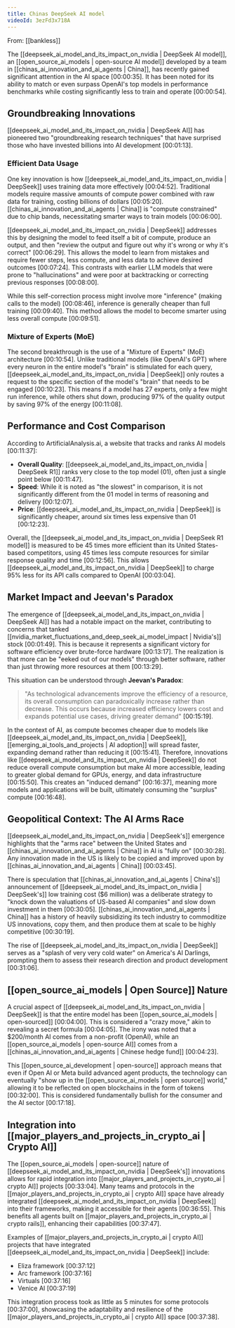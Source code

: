 ```yaml
---
title: Chinas DeepSeek AI model
videoId: 3ezFd3x718A
---
```


From: [[bankless]] <br/> 

The [[deepseek_ai_model_and_its_impact_on_nvidia | DeepSeek AI model]], an [[open_source_ai_models | open-source AI model]] developed by a team in [[chinas_ai_innovation_and_ai_agents | China]], has recently gained significant attention in the AI space <a class="yt-timestamp" data-t="00:00:35">[00:00:35]</a>. It has been noted for its ability to match or even surpass OpenAI's top models in performance benchmarks while costing significantly less to train and operate <a class="yt-timestamp" data-t="00:00:54">[00:00:54]</a>.

## Groundbreaking Innovations

[[deepseek_ai_model_and_its_impact_on_nvidia | DeepSeek AI]] has pioneered two "groundbreaking research techniques" that have surprised those who have invested billions into AI development <a class="yt-timestamp" data-t="00:01:13">[00:01:13]</a>.

### Efficient Data Usage
One key innovation is how [[deepseek_ai_model_and_its_impact_on_nvidia | DeepSeek]] uses training data more effectively <a class="yt-timestamp" data-t="00:04:52">[00:04:52]</a>. Traditional models require massive amounts of compute power combined with raw data for training, costing billions of dollars <a class="yt-timestamp" data-t="00:05:20">[00:05:20]</a>. [[chinas_ai_innovation_and_ai_agents | China]] is "compute constrained" due to chip bands, necessitating smarter ways to train models <a class="yt-timestamp" data-t="00:06:00">[00:06:00]</a>.

[[deepseek_ai_model_and_its_impact_on_nvidia | DeepSeek]] addresses this by designing the model to feed itself a bit of compute, produce an output, and then "review the output and figure out why it's wrong or why it's correct" <a class="yt-timestamp" data-t="00:06:29">[00:06:29]</a>. This allows the model to learn from mistakes and require fewer steps, less compute, and less data to achieve desired outcomes <a class="yt-timestamp" data-t="00:07:24">[00:07:24]</a>. This contrasts with earlier LLM models that were prone to "hallucinations" and were poor at backtracking or correcting previous responses <a class="yt-timestamp" data-t="00:07:48">[00:08:00]</a>.

While this self-correction process might involve more "inference" (making calls to the model) <a class="yt-timestamp" data-t="00:08:46">[00:08:46]</a>, inference is generally cheaper than full training <a class="yt-timestamp" data-t="00:09:40">[00:09:40]</a>. This method allows the model to become smarter using less overall compute <a class="yt-timestamp" data-t="00:09:51">[00:09:51]</a>.

### Mixture of Experts (MoE)
The second breakthrough is the use of a "Mixture of Experts" (MoE) architecture <a class="yt-timestamp" data-t="00:10:54">[00:10:54]</a>. Unlike traditional models (like OpenAI's GPT) where every neuron in the entire model's "brain" is stimulated for each query, [[deepseek_ai_model_and_its_impact_on_nvidia | DeepSeek]] only routes a request to the specific section of the model's "brain" that needs to be engaged <a class="yt-timestamp" data-t="00:10:23">[00:10:23]</a>. This means if a model has 27 experts, only a few might run inference, while others shut down, producing 97% of the quality output by saving 97% of the energy <a class="yt-timestamp" data-t="00:11:08">[00:11:08]</a>.

## Performance and Cost Comparison

According to ArtificialAnalysis.ai, a website that tracks and ranks AI models <a class="yt-timestamp" data-t="00:11:37">[00:11:37]</a>:
*   **Overall Quality**: [[deepseek_ai_model_and_its_impact_on_nvidia | DeepSeek R1]] ranks very close to the top model (01), often just a single point below <a class="yt-timestamp" data-t="00:11:47">[00:11:47]</a>.
*   **Speed**: While it is noted as "the slowest" in comparison, it is not significantly different from the 01 model in terms of reasoning and delivery <a class="yt-timestamp" data-t="00:12:07">[00:12:07]</a>.
*   **Price**: [[deepseek_ai_model_and_its_impact_on_nvidia | DeepSeek]] is significantly cheaper, around six times less expensive than 01 <a class="yt-timestamp" data-t="00:12:23">[00:12:23]</a>.

Overall, the [[deepseek_ai_model_and_its_impact_on_nvidia | DeepSeek R1 model]] is measured to be 45 times more efficient than its United States-based competitors, using 45 times less compute resources for similar response quality and time <a class="yt-timestamp" data-t="00:12:56">[00:12:56]</a>. This allows [[deepseek_ai_model_and_its_impact_on_nvidia | DeepSeek]] to charge 95% less for its API calls compared to OpenAI <a class="yt-timestamp" data-t="00:03:04">[00:03:04]</a>.

## Market Impact and Jeevan's Paradox

The emergence of [[deepseek_ai_model_and_its_impact_on_nvidia | DeepSeek AI]] has had a notable impact on the market, contributing to concerns that tanked [[nvidia_market_fluctuations_and_deep_seek_ai_model_impact | Nvidia's]] stock <a class="yt-timestamp" data-t="00:01:49">[00:01:49]</a>. This is because it represents a significant victory for software efficiency over brute-force hardware <a class="yt-timestamp" data-t="00:13:17">[00:13:17]</a>. The realization is that more can be "eeked out of our models" through better software, rather than just throwing more resources at them <a class="yt-timestamp" data-t="00:13:29">[00:13:29]</a>.

This situation can be understood through **Jeevan's Paradox**:
> "As technological advancements improve the efficiency of a resource, its overall consumption can paradoxically increase rather than decrease. This occurs because increased efficiency lowers cost and expands potential use cases, driving greater demand" <a class="yt-timestamp" data-t="00:15:19">[00:15:19]</a>.

In the context of AI, as compute becomes cheaper due to models like [[deepseek_ai_model_and_its_impact_on_nvidia | DeepSeek]], [[emerging_ai_tools_and_projects | AI adoption]] will spread faster, expanding demand rather than reducing it <a class="yt-timestamp" data-t="00:15:41">[00:15:41]</a>. Therefore, innovations like [[deepseek_ai_model_and_its_impact_on_nvidia | DeepSeek]] do not reduce overall compute consumption but make AI more accessible, leading to greater global demand for GPUs, energy, and data infrastructure <a class="yt-timestamp" data-t="00:15:50">[00:15:50]</a>. This creates an "induced demand" <a class="yt-timestamp" data-t="00:16:37">[00:16:37]</a>, meaning more models and applications will be built, ultimately consuming the "surplus" compute <a class="yt-timestamp" data-t="00:16:48">[00:16:48]</a>.

## Geopolitical Context: The AI Arms Race

[[deepseek_ai_model_and_its_impact_on_nvidia | DeepSeek's]] emergence highlights that the "arms race" between the United States and [[chinas_ai_innovation_and_ai_agents | China]] in AI is "fully on" <a class="yt-timestamp" data-t="00:30:28">[00:30:28]</a>. Any innovation made in the US is likely to be copied and improved upon by [[chinas_ai_innovation_and_ai_agents | China]] <a class="yt-timestamp" data-t="00:03:45">[00:03:45]</a>.

There is speculation that [[chinas_ai_innovation_and_ai_agents | China's]] announcement of [[deepseek_ai_model_and_its_impact_on_nvidia | DeepSeek's]] low training cost ($6 million) was a deliberate strategy to "knock down the valuations of US-based AI companies" and slow down investment in them <a class="yt-timestamp" data-t="00:30:05">[00:30:05]</a>. [[chinas_ai_innovation_and_ai_agents | China]] has a history of heavily subsidizing its tech industry to commoditize US innovations, copy them, and then produce them at scale to be highly competitive <a class="yt-timestamp" data-t="00:30:19">[00:30:19]</a>.

The rise of [[deepseek_ai_model_and_its_impact_on_nvidia | DeepSeek]] serves as a "splash of very very cold water" on America's AI Darlings, prompting them to assess their research direction and product development <a class="yt-timestamp" data-t="00:31:06">[00:31:06]</a>.

## [[open_source_ai_models | Open Source]] Nature

A crucial aspect of [[deepseek_ai_model_and_its_impact_on_nvidia | DeepSeek]] is that the entire model has been [[open_source_ai_models | open-sourced]] <a class="yt-timestamp" data-t="00:04:00">[00:04:00]</a>. This is considered a "crazy move," akin to revealing a secret formula <a class="yt-timestamp" data-t="00:04:05">[00:04:05]</a>. The irony was noted that a $200/month AI comes from a non-profit (OpenAI), while an [[open_source_ai_models | open-source AI]] comes from a [[chinas_ai_innovation_and_ai_agents | Chinese hedge fund]] <a class="yt-timestamp" data-t="00:04:23">[00:04:23]</a>.

This [[open_source_ai_development | open-source]] approach means that even if Open AI or Meta build advanced agent products, the technology can eventually "show up in the [[open_source_ai_models | open source]] world," allowing it to be reflected on open blockchains in the form of tokens <a class="yt-timestamp" data-t="00:32:00">[00:32:00]</a>. This is considered fundamentally bullish for the consumer and the AI sector <a class="yt-timestamp" data-t="00:17:18">[00:17:18]</a>.

## Integration into [[major_players_and_projects_in_crypto_ai | Crypto AI]]

The [[open_source_ai_models | open-source]] nature of [[deepseek_ai_model_and_its_impact_on_nvidia | DeepSeek's]] innovations allows for rapid integration into [[major_players_and_projects_in_crypto_ai | crypto AI]] projects <a class="yt-timestamp" data-t="00:33:04">[00:33:04]</a>. Many teams and protocols in the [[major_players_and_projects_in_crypto_ai | crypto AI]] space have already integrated [[deepseek_ai_model_and_its_impact_on_nvidia | DeepSeek]] into their frameworks, making it accessible for their agents <a class="yt-timestamp" data-t="00:36:55">[00:36:55]</a>. This benefits all agents built on [[major_players_and_projects_in_crypto_ai | crypto rails]], enhancing their capabilities <a class="yt-timestamp" data-t="00:37:47">[00:37:47]</a>.

Examples of [[major_players_and_projects_in_crypto_ai | crypto AI]] projects that have integrated [[deepseek_ai_model_and_its_impact_on_nvidia | DeepSeek]] include:
*   Eliza framework <a class="yt-timestamp" data-t="00:37:12">[00:37:12]</a>
*   Arc framework <a class="yt-timestamp" data-t="00:37:16">[00:37:16]</a>
*   Virtuals <a class="yt-timestamp" data-t="00:37:16">[00:37:16]</a>
*   Venice AI <a class="yt-timestamp" data-t="00:37:19">[00:37:19]</a>

This integration process took as little as 5 minutes for some protocols <a class="yt-timestamp" data-t="00:37:00">[00:37:00]</a>, showcasing the adaptability and resilience of the [[major_players_and_projects_in_crypto_ai | crypto AI]] space <a class="yt-timestamp" data-t="00:37:38">[00:37:38]</a>.